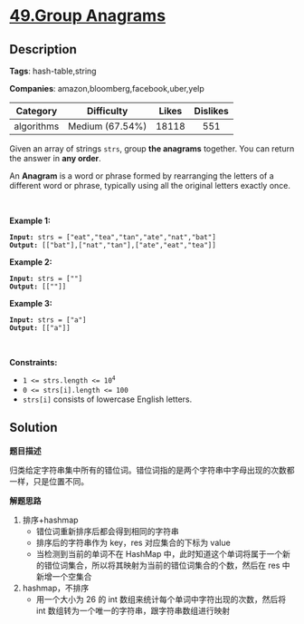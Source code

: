 # [49.Group Anagrams](https://leetcode.com/problems/group-anagrams/description/)

## Description

**Tags**: hash-table,string

**Companies**: amazon,bloomberg,facebook,uber,yelp

| Category | Difficulty | Likes | Dislikes |
| :------: | :--------: | :---: | :------: |
| algorithms | Medium (67.54%) | 18118 | 551 |

<p>Given an array of strings <code>strs</code>, group <strong>the anagrams</strong> together. You can return the answer in <strong>any order</strong>.</p>
<p>An <strong>Anagram</strong> is a word or phrase formed by rearranging the letters of a different word or phrase, typically using all the original letters exactly once.</p>
<p>&nbsp;</p>
<p><strong class="example">Example 1:</strong></p>
<pre><code><strong>Input:</strong> strs = ["eat","tea","tan","ate","nat","bat"]
<strong>Output:</strong> [["bat"],["nat","tan"],["ate","eat","tea"]]</code></pre><p><strong class="example">Example 2:</strong></p>
<pre><code><strong>Input:</strong> strs = [""]
<strong>Output:</strong> [[""]]</code></pre><p><strong class="example">Example 3:</strong></p>
<pre><code><strong>Input:</strong> strs = ["a"]
<strong>Output:</strong> [["a"]]</code></pre>
<p>&nbsp;</p>
<p><strong>Constraints:</strong></p>
<ul>
  <li><code>1 &lt;= strs.length &lt;= 10<sup>4</sup></code></li>
  <li><code>0 &lt;= strs[i].length &lt;= 100</code></li>
  <li><code>strs[i]</code> consists of lowercase English letters.</li>
</ul>

## Solution

**题目描述**

归类给定字符串集中所有的错位词。错位词指的是两个字符串中字母出现的次数都一样，只是位置不同。

**解题思路**

1. 排序+hashmap
    - 错位词重新排序后都会得到相同的字符串
    - 排序后的字符串作为 key，res 对应集合的下标为 value
    - 当检测到当前的单词不在 HashMap 中，此时知道这个单词将属于一个新的错位词集合，所以将其映射为当前的错位词集合的个数，然后在 res 中新增一个空集合
2. hashmap，不排序
    - 用一个大小为 26 的 int 数组来统计每个单词中字符出现的次数，然后将 int 数组转为一个唯一的字符串，跟字符串数组进行映射

